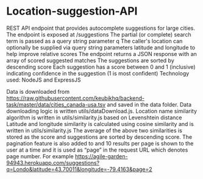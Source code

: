 # Location-suggestion-API

REST API endpoint that provides autocomplete suggestions for large cities.
The endpoint is exposed at /suggestions
The partial (or complete) search term is passed as a query string parameter q
The caller's location can optionally be supplied via query string parameters latitude and longitude to help improve relative scores
The endpoint returns a JSON response with an array of scored suggested matches
The suggestions are sorted by descending score
Each suggestion has a score between 0 and 1 (inclusive) indicating confidence in the suggestion (1 is most confident)
Technology used: NodeJS and ExpressJS

Data is downloaded from https://raw.githubusercontent.com/keubikhq/backend-task/master/data/cities_canada-usa.tsv and saved in the data folder. Data downloading logic is written utils/dataDownload.js.
Location name similarity algorithm is written in utils/similarity.js based on Levenshtein distance  
Latitude and longitude similarity is calculated using cosine similarity and is written in utils/similarity.js
The average of the above two similarities is stored as the score and suggestions are sorted by descending score. 
The pagination feature is also added to and 10 results per page is shown to the user at a time and it is used as “page” in the request URL which denotes page number. For example https://agile-garden-94943.herokuapp.com/suggestions?q=Londo&latitude=43.70011&longitude=-79.4163&page=2
